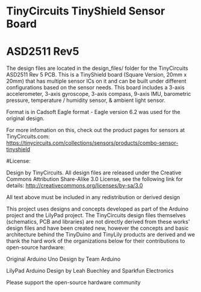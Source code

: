 # TinyCircuits TinyShield Sensor Board
# ASD2511 Rev5

The design files are located in the design_files/ folder for the TinyCircuits ASD2511 Rev 5 PCB.  This is a TinyShield board (Square Version, 20mm x 20mm) that has multiple sensor ICs on it and can be built under different configurations based on the sensor needs.  This board includes a 3-axis accelerometer, 3-axis gyroscope, 3-axis compass, 9-axis IMU, barometric pressure, temperature / humidity sensor, & ambient light sensor.  

Format is in Cadsoft Eagle format - Eagle version 6.2 was used for the original design.

For more infomation on this, check out the product pages for sensors at TinyCircuits.com: https://tinycircuits.com/collections/sensors/products/combo-sensor-tinyshield



#License:

Design by TinyCircuits.
All design files are released under the Creative Commons Attribution Share-Alike 3.0 License, see the following link for details: http://creativecommons.org/licenses/by-sa/3.0

All text above must be included in any redistribution or derived design

This project uses designs and concepts developed as part of the Arduino project and the LilyPad project.  The TinyCircuits design files themselves (schematics, PCB and libraries) are not directly derived from these works' design files and have been created new, however the concepts and basic architecture behind the TinyDuino and TinyLily products are derived and we thank the hard work of the organizations below for their contributions to open-source hardware:
  
Original Arduino Uno Design by Team Arduino

LilyPad Arduino Design by Leah Buechley and Sparkfun Electronics

Please support the open-source hardware community 
